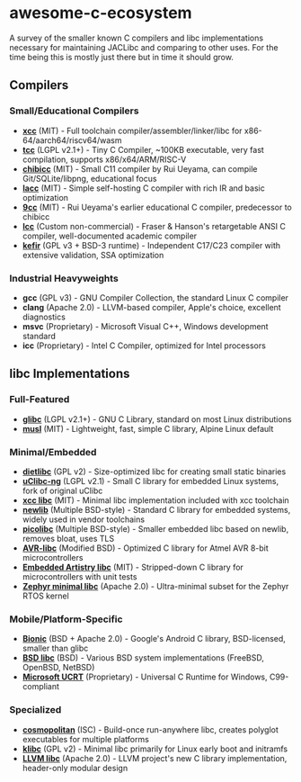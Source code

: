 # awesome-c-ecosystem
A survey of the smaller known C compilers and libc implementations necessary for maintaining JACLibc and comparing to other uses. For the time being this is mostly just there but in time it should grow.

## Compilers

### Small/Educational Compilers
- **[xcc](https://github.com/tyfkda/xcc)** (MIT) - Full toolchain compiler/assembler/linker/libc for x86-64/aarch64/riscv64/wasm
- **[tcc](https://github.com/TinyCC/tinycc)** (LGPL v2.1+) - Tiny C Compiler, ~100KB executable, very fast compilation, supports x86/x64/ARM/RISC-V  
- **[chibicc](https://github.com/rui314/chibicc)** (MIT) - Small C11 compiler by Rui Ueyama, can compile Git/SQLite/libpng, educational focus
- **[lacc](https://github.com/larmel/lacc)** (MIT) - Simple self-hosting C compiler with rich IR and basic optimization
- **[9cc](https://github.com/rui314/9cc)** (MIT) - Rui Ueyama's earlier educational C compiler, predecessor to chibicc
- **[lcc](https://github.com/drh/lcc)** (Custom non-commercial) - Fraser & Hanson's retargetable ANSI C compiler, well-documented academic compiler
- **[kefir](https://kefir.protopopov.lv)** (GPL v3 + BSD-3 runtime) - Independent C17/C23 compiler with extensive validation, SSA optimization

### Industrial Heavyweights
- **gcc** (GPL v3) - GNU Compiler Collection, the standard Linux C compiler
- **clang** (Apache 2.0) - LLVM-based compiler, Apple's choice, excellent diagnostics  
- **msvc** (Proprietary) - Microsoft Visual C++, Windows development standard
- **icc** (Proprietary) - Intel C Compiler, optimized for Intel processors

## libc Implementations

### Full-Featured
- **[glibc](https://www.gnu.org/software/libc/)** (LGPL v2.1+) - GNU C Library, standard on most Linux distributions
- **[musl](https://musl.libc.org/)** (MIT) - Lightweight, fast, simple C library, Alpine Linux default

### Minimal/Embedded  
- **[dietlibc](http://www.fefe.de/dietlibc/)** (GPL v2) - Size-optimized libc for creating small static binaries
- **[uClibc-ng](https://uclibc-ng.org/)** (LGPL v2.1) - Small C library for embedded Linux systems, fork of original uClibc
- **[xcc libc](https://github.com/tyfkda/xcc)** (MIT) - Minimal libc implementation included with xcc toolchain
- **[newlib](https://sourceware.org/newlib/)** (Multiple BSD-style) - Standard C library for embedded systems, widely used in vendor toolchains
- **[picolibc](https://keithp.com/picolibc/)** (Multiple BSD-style) - Smaller embedded libc based on newlib, removes bloat, uses TLS
- **[AVR-libc](https://www.nongnu.org/avr-libc/)** (Modified BSD) - Optimized C library for Atmel AVR 8-bit microcontrollers
- **[Embedded Artistry libc](https://github.com/embeddedartistry/libc)** (MIT) - Stripped-down C library for microcontrollers with unit tests
- **[Zephyr minimal libc](https://docs.zephyrproject.org/latest/develop/languages/c/minimal_libc.html)** (Apache 2.0) - Ultra-minimal subset for the Zephyr RTOS kernel

### Mobile/Platform-Specific
- **[Bionic](https://android.googlesource.com/platform/bionic/)** (BSD + Apache 2.0) - Google's Android C library, BSD-licensed, smaller than glibc
- **[BSD libc](https://github.com/freebsd/freebsd-src/tree/main/lib/libc)** (BSD) - Various BSD system implementations (FreeBSD, OpenBSD, NetBSD)
- **[Microsoft UCRT](https://docs.microsoft.com/en-us/cpp/c-runtime-library/)** (Proprietary) - Universal C Runtime for Windows, C99-compliant

### Specialized
- **[cosmopolitan](https://github.com/jart/cosmopolitan)** (ISC) - Build-once run-anywhere libc, creates polyglot executables for multiple platforms
- **[klibc](https://git.kernel.org/pub/scm/libs/klibc/klibc.git/)** (GPL v2) - Minimal libc primarily for Linux early boot and initramfs
- **[LLVM libc](https://libc.llvm.org/)** (Apache 2.0) - LLVM project's new C library implementation, header-only modular design
